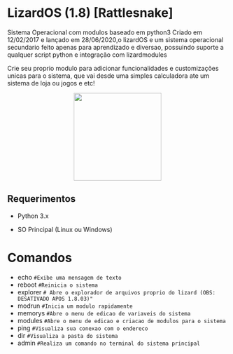 # LizardOS (1.8) [Rattlesnake]
Sistema Operacional com modulos baseado em python3
Criado em 12/02/2017 e lançado em 28/06/2020,o lizardOS e um sistema operacional secundario feito apenas para aprendizado e diversao, possuindo suporte a qualquer script python e integração com lizardmodules

Crie seu proprio modulo para adicionar funcionalidades e customizações unicas para o sistema, que vai desde uma simples calculadora ate um sistema de loja ou jogos e etc!
<center>
<img src="https://png.pngtree.com/png-vector/20191113/ourlarge/pngtree-lizard-icon-cartoon-style-png-image_1967363.jpg" width="200" height="200" /> </center>
<h2> Requerimentos</h2>

* Python 3.x

* SO Principal (Linux ou Windows)

# Comandos

- echo ``#Exibe uma mensagem de texto``
- reboot ``#Reinicia o sistema ``
- explorer ``# Abre o explorador de arquivos proprio do lizard (OBS: DESATIVADO APOS 1.8.03)"``
- modrun ``#Inicia um modulo rapidamente ``
- memorys ``#Abre o menu de edicao de variaveis do sistema ``
- modules ``#Abre o menu de edicao e criacao de modulos para o sistema``
- ping ``#Visualiza sua conexao com o endereco ``
- dir ``#Visualiza a pasta do sistema ``
- admin ``#Realiza um comando no terminal do sistema principal``


